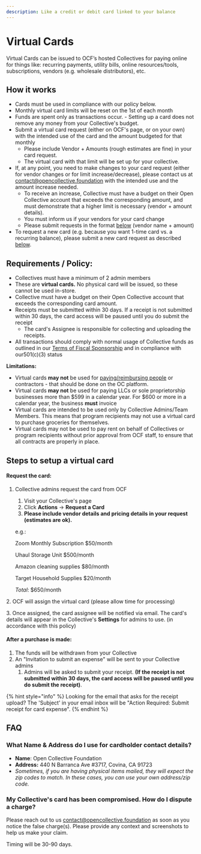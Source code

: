 ```yaml
---
description: Like a credit or debit card linked to your balance
---
```


# Virtual Cards

Virtual Cards can be issued to OCF’s hosted Collectives for paying online for things like: recurring payments, utility bills, online resources/tools, subscriptions, vendors (e.g. wholesale distributors), etc.

## How it works

* Cards must be used in compliance with our policy below.
* Monthly virtual card limits will be reset on the 1st of each month
* Funds are spent only as transactions occur. - Setting up a card does not remove any money from your Collective's budget.
* Submit a virtual card request (either on OCF's page, or on your own) with the intended use of the card and the amount budgeted for that monthly&#x20;
  * Please include Vendor + Amounts (rough estimates are fine) in your card request.&#x20;
  * The virtual card with that limit will be set up for your collective.
* If, at any point, you need to make changes to your card request (either for vendor changes or for limit increase/decrease), please contact us at contact@opencollective.foundation with the intended use and the amount increase needed.&#x20;
  * To receive an increase, Collective must have a budget on their Open Collective account that exceeds the corresponding amount, and must demonstrate that a higher limit is necessary (vendor + amount details).
  * You must inform us if your vendors for your card change
  * Please submit requests in the format [below](virtual-cards-policy.md#request-the-card) (vendor name + amount)
* To request a new card (e.g. because you want 1-time card vs. a recurring balance), please submit a new card request as described [below](virtual-cards-policy.md#request-the-card).

## **Requirements / Policy:**

* Collectives must have a minimum of 2 admin members
* These are **virtual cards.** No physical card will be issued, so these cannot be used in-store.
* Collective must have a budget on their Open Collective account that exceeds the corresponding card amount.
* Receipts must be submitted within 30 days. If a receipt is not submitted within 30 days, the card access will be paused until you do submit the receipt
  * The card's Assignee is responsible for collecting and uploading the receipts.&#x20;
* All transactions should comply with normal usage of Collective funds as outlined in our [Terms of Fiscal Sponsorship](../getting-started/terms.md) and in compliance with our501(c)(3) status

**Limitations:**

* Virtual cards **may not** be used for [paying/reimbursing people](../how-it-works/payouts.md) or contractors - that should be done on the OC platform.
* Virtual cards **may not** be used for paying LLCs or sole proprietorship businesses more than $599 in a calendar year. For $600 or more in a calendar year, the business **must** invoice
* Virtual cards are intended to be used only by Collective Admins/Team Members. This means that program recipients may not use a virtual card to purchase groceries for themselves.
* Virtual cards may not be used to pay rent on behalf of Collectives or program recipients without prior approval from OCF staff, to ensure that all contracts are properly in place.

## Steps to setup a virtual card

#### Request the card:

1.  Collective admins request the card from OCF

    1. Visit your Collective's page
    2. Click **Actions** -> **Request a Card**
    3. **Please include vendor details and pricing details in your request (estimates are ok).**

    e.g.:

    Zoom Monthly Subscription $50/month

    Uhaul Storage Unit $500/month

    Amazon cleaning supplies $80/month

    Target Household Supplies $20/month

    _Total_: $650/month

2\. OCF will assign the virtual card (please allow time for processing)

3\. Once assigned, the card assignee will be notified via email. The card's details will appear in the Collective's **Settings** for admins to use. (in accordance with this policy)

#### ​After a purchase is made:

1. The funds will be withdrawn from your Collective
2. An "Invitation to submit an expense" will be sent to your Collective admins
   1. Admins will be asked to submit your receipt. **(If the receipt is not submitted within 30 days, the card access will be paused until you do submit the receipt)**.

{% hint style="info" %}
Looking for the email that asks for the receipt upload? The 'Subject' in your email inbox will be "Action Required: Submit receipt for card expense".
{% endhint %}

## FAQ

### What Name & Address do I use for cardholder contact details?

* **Name**: Open Collective Foundation
* **Address:** 440 N Barranca Ave #3717, Covina, CA 91723&#x20;
* _Sometimes, if you are having physical items mailed, they will expect the zip codes to match.  In these cases, you can use your own address/zip code._

### My Collective's card has been compromised. How do I dispute a charge?

Please reach out to us contact@opencollective.foundation as soon as you notice the false charge(s).  Please provide any context and screenshots to help us make your claim.

Timing will be 30-90 days.
